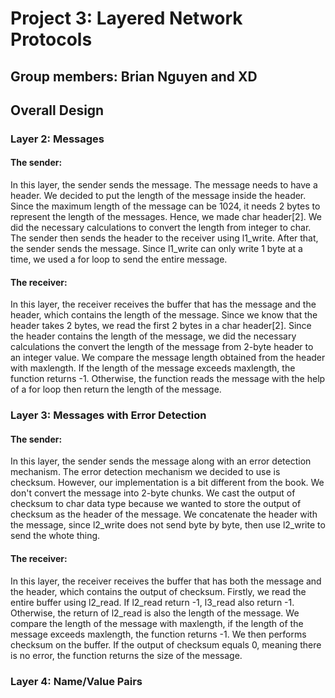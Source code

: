 # Project 3: Layered Network Protocols
## Group members: Brian Nguyen and XD


## Overall Design
### Layer 2: Messages
#### The sender:
In this layer, the sender sends the message. The message needs to have a header. We decided to put the length of the message inside the header. Since the maximum length of the message can be 1024, it needs 2 bytes to represent the length of the messages. Hence, we made char header[2]. We did the necessary calculations to convert the length from integer to char. The sender then sends the header to the receiver using l1_write. After that, the sender sends the message. Since l1_write can only write 1 byte at a time, we used a for loop to send the entire message. 

#### The receiver: 
In this layer, the receiver receives the buffer that has the message and the header, which contains the length of the message. Since we know that the header takes 2 bytes, we read the first 2 bytes in a char header[2]. Since the header contains the length of the message, we did the necessary calculations the convert the length of the message from 2-byte header to an integer value. We compare the message length obtained from the header with maxlength. If the length of the message exceeds maxlength, the function returns -1. Otherwise, the function reads the message with the help of a for loop then return the length of the message. 

### Layer 3: Messages with Error Detection
#### The sender:
In this layer, the sender sends the message along with an error detection mechanism. The error detection mechanism we decided to use is checksum. However, our implementation is a bit different from the book. We don't convert the message into 2-byte chunks. We cast the output of checksum to char data type because we wanted to store the output of checksum as the header of the message. We concatenate the header with the message, since l2_write does not send byte by byte, then use l2_write to send the whote thing.

#### The receiver:
In this layer, the receiver receives the buffer that has both the message and the header, which contains the output of checksum. Firstly, we read the entire buffer using l2_read. If l2_read return -1, l3_read also return -1. Otherwise, the return of l2_read is also the length of the message. We compare the length of the message with maxlength, if the length of the message exceeds maxlength, the function returns -1. We then performs checksum on the buffer. If the output of checksum equals 0, meaning there is no error, the function returns the size of the message. 

### Layer 4: Name/Value Pairs
